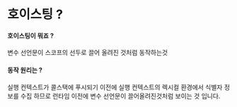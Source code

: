 # 호이스팅 ?

#### 호이스팅이 뭐죠 ?
변수 선언문이 스코프의 선두로 끌어 올려진 것처럼 동작하는것

#### 동작 원리는 ? 
실행 컨텍스트가 콜스택에 푸시되기 이전에 실행 컨텍스트의 렉시컬 환경에서 식별자 정보를 수집 하므로 런타임 이전에 변수 선언문이 끌어올려진것처럼 보이는 것 입니다.
